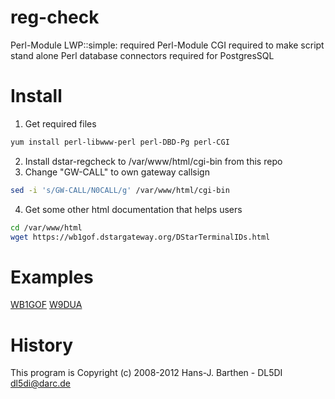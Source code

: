 # reg-check
Perl-Module LWP::simple: required
Perl-Module CGI required to make script stand alone
Perl database connectors required for PostgresSQL


# Install

1. Get required files
```sh
yum install perl-libwww-perl perl-DBD-Pg perl-CGI
```
2. Install dstar-regcheck to /var/www/html/cgi-bin from this repo
3. Change "GW-CALL" to own gateway callsign
```sh
sed -i 's/GW-CALL/N0CALL/g' /var/www/html/cgi-bin
```
4. Get some other html documentation that helps users
```sh
cd /var/www/html
wget https://wb1gof.dstargateway.org/DStarTerminalIDs.html
```

# Examples
[WB1GOF](https://wb1gof.dstargateway.org/cgi-bin/dstar-regcheck)
[W9DUA](https://w9dua.dstargateway.org/cgi-bin/dstar-regcheck)

# History
This program is Copyright (c) 2008-2012 Hans-J. Barthen - DL5DI dl5di@darc.de